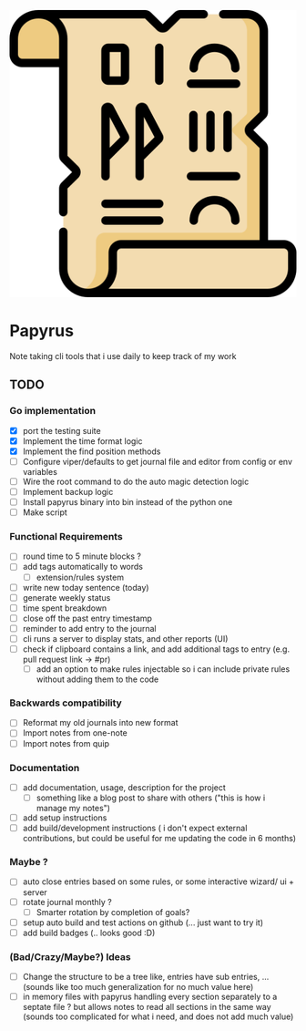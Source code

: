 ![Papyrus](papyrus.png)

# Papyrus

Note taking cli tools that i use daily to keep track of my work

## TODO

### Go implementation

* [x] port the testing suite
* [x] Implement the time format logic
* [x] Implement the find position methods
* [ ] Configure viper/defaults to get journal file and editor from config or env variables
* [ ] Wire the root command to do the auto magic detection logic
* [ ] Implement backup logic
* [ ] Install papyrus binary into bin instead of the python one
* [ ] Make script

### Functional Requirements

* [ ] round time to 5 minute blocks ?
* [ ] add tags automatically to words
  * [ ] extension/rules system
* [ ] write new today sentence (today)
* [ ] generate weekly status
* [ ] time spent breakdown
* [ ] close off the past entry timestamp
* [ ] reminder to add entry to the journal
* [ ] cli runs a server to display stats, and other reports (UI)
* [ ] check if clipboard contains a link, and add additional tags to entry (e.g. pull request link -> #pr)
  * [ ] add an option to make rules injectable so i can include private rules without adding them to the code

### Backwards compatibility

* [ ] Reformat my old journals into new format
* [ ] Import notes from one-note
* [ ] Import notes from quip

### Documentation

* [ ] add documentation, usage, description for the project
  * [ ] something like a blog post to share with others ("this is how i manage my notes")
* [ ] add setup instructions
* [ ] add build/development instructions ( i don't expect external contributions, but could be useful for me updating the code in 6 months)

### Maybe ?

* [ ] auto close entries  based on some rules, or some interactive wizard/ ui + server
* [ ] rotate journal monthly ?
  * [ ] Smarter rotation by completion of goals?

* [ ] setup auto build and test actions on github (... just want to try it)
* [ ] add build badges (.. looks good :D)

### (Bad/Crazy/Maybe?) Ideas

* [ ] Change the structure to be a tree like, entries have sub entries, ...  (sounds like too much generalization for no much value here)
* [ ] in memory files with papyrus handling every section separately to a septate file ? but allows notes to read all sections in the same way (sounds too complicated for what i need, and does not add much value)
